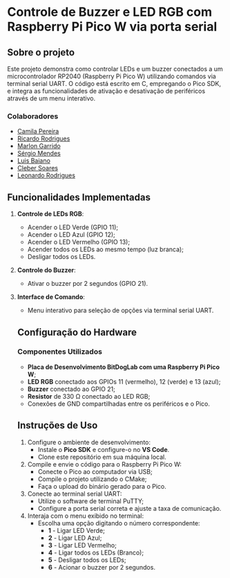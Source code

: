 # Controle de Buzzer e LED RGB com Raspberry Pi Pico W via porta serial

## Sobre o projeto

Este projeto demonstra como controlar LEDs e um buzzer conectados a um microcontrolador RP2040 (Raspberry Pi Pico W) utilizando comandos via terminal serial UART. O código está escrito em C, empregando o Pico SDK, e integra as funcionalidades de ativação e desativação de periféricos através de um menu interativo.

### Colaboradores

- [Camila Pereira](https://github.com/camilaqPereira)
- [Ricardo Rodrigues](https://github.com/ricardorodriguespes17)
- [Marlon Garrido](https://github.com/marlongarrido7)
- [Sérgio Mendes](https://github.com/sergiomnds)
- [Luis Baiano](https://github.com/luisbaiano)
- [Cleber Soares](https://github.com/cleberspjr)
- [Leonardo Rodrigues](https://github.com/engleonardorodrigues)

## Funcionalidades Implementadas

1. **Controle de LEDs RGB**:

   * Acender o LED Verde (GPIO 11);
   * Acender o LED Azul (GPIO 12);
   * Acender o LED Vermelho (GPIO 13);
   * Acender todos os LEDs ao mesmo tempo (luz branca);
   * Desligar todos os LEDs.
2. **Controle do Buzzer**:

   * Ativar o buzzer por 2 segundos (GPIO 21).
3. **Interface de Comando**:

   * Menu interativo para seleção de opções via terminal serial UART.

   ## Configuração do Hardware

   ### Componentes Utilizados


   * **Placa de Desenvolvimento BitDogLab com uma Raspberry Pi Pico W**;
   * **LED RGB** conectado aos GPIOs 11 (vermelho), 12 (verde) e 13 (azul);
   * **Buzzer** conectado ao GPIO 21;
   * **Resistor** de 330 Ω conectado ao LED RGB;
   * Conexões de GND compartilhadas entre os periféricos e o Pico.

   ## Instruções de Uso

   1. Configure o ambiente de desenvolvimento:
      * Instale o **Pico SDK** e configure-o no **VS Code**.
      * Clone este repositório em sua máquina local.
   2. Compile e envie o código para o Raspberry Pi Pico W:
      * Conecte o Pico ao computador via USB;
      * Compile o projeto utilizando o CMake;
      * Faça o upload do binário gerado para o Pico.
   3. Conecte ao terminal serial UART:
      * Utilize o software de terminal PuTTY;
      * Configure a porta serial correta e ajuste a taxa de comunicação.
   4. Interaja com o menu exibido no terminal:
      * Escolha uma opção digitando o número correspondente:
        * **1** - Ligar LED Verde;
        * **2** - Ligar LED Azul;
        * **3** - Ligar LED Vermelho;
        * **4** - Ligar todos os LEDs (Branco);
        * **5** - Desligar todos os LEDs;
        * **6** - Acionar o buzzer por 2 segundos.
